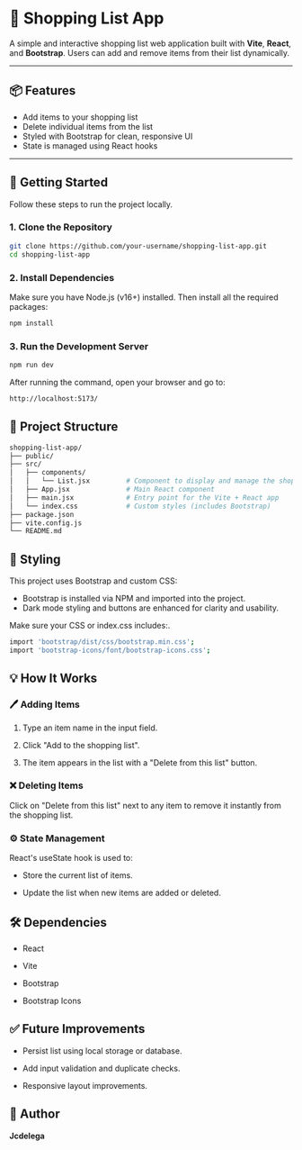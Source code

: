 # 🛒 Shopping List App

A simple and interactive shopping list web application built with **Vite**, **React**, and **Bootstrap**. Users can add and remove items from their list dynamically.

---

## 📦 Features

- Add items to your shopping list
- Delete individual items from the list
- Styled with Bootstrap for clean, responsive UI
- State is managed using React hooks

---

## 🚀 Getting Started

Follow these steps to run the project locally.

### 1. Clone the Repository

```bash
git clone https://github.com/your-username/shopping-list-app.git
cd shopping-list-app 
````

### 2. Install Dependencies
Make sure you have Node.js (v16+) installed. Then install all the required packages:

```bash
npm install
````

### 3. Run the Development Server

```bash
npm run dev
````
After running the command, open your browser and go to:
```bash
http://localhost:5173/
````

## 🧱 Project Structure
```bash
shopping-list-app/
├── public/
├── src/
│   ├── components/
│   │   └── List.jsx         # Component to display and manage the shopping list
│   ├── App.jsx              # Main React component
│   ├── main.jsx             # Entry point for the Vite + React app
│   └── index.css            # Custom styles (includes Bootstrap)
├── package.json
├── vite.config.js
└── README.md
````

## 🎨 Styling

This project uses Bootstrap and custom CSS:

- Bootstrap is installed via NPM and imported into the project.
- Dark mode styling and buttons are enhanced for clarity and usability.

Make sure your CSS or index.css includes:.

```bash
import 'bootstrap/dist/css/bootstrap.min.css';
import 'bootstrap-icons/font/bootstrap-icons.css';
````

## 💡 How It Works

### 🖊️ Adding Items

1. Type an item name in the input field.

2. Click "Add to the shopping list".

3. The item appears in the list with a "Delete from this list" button.

### ❌ Deleting Items
Click on "Delete from this list" next to any item to remove it instantly from the shopping list.

### ⚙️ State Management
React's useState hook is used to:

- Store the current list of items.

- Update the list when new items are added or deleted.

## 🛠 Dependencies
 - React

- Vite

- Bootstrap

- Bootstrap Icons

## ✅ Future Improvements
- Persist list using local storage or database.

- Add input validation and duplicate checks.

- Responsive layout improvements.
## 👤 Author
**Jcdelega**